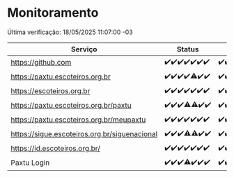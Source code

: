 # Monitoramento

Última verificação: 18/05/2025 11:07:00 -03

|Serviço|Status|Últimas 24h|
|---|---|---|
|https://github.com|<span title="2025-05-11: OK=23">✔️</span><span title="2025-05-12: OK=23">✔️</span><span title="2025-05-13: OK=23">✔️</span><span title="2025-05-14: OK=23">✔️</span><span title="2025-05-15: OK=23">✔️</span><span title="2025-05-16: OK=23">✔️</span><span title="2025-05-17: OK=13">✔️</span>|<span title="17/05/2025 11:07:00 -03 : 200">✔️</span><span title="17/05/2025 12:08:00 -03 : 200">✔️</span><span title="17/05/2025 13:10:00 -03 : 200">✔️</span><span title="17/05/2025 14:07:00 -03 : 200">✔️</span><span title="17/05/2025 15:11:00 -03 : 200">✔️</span><span title="17/05/2025 16:06:00 -03 : 200">✔️</span><span title="17/05/2025 17:09:00 -03 : 200">✔️</span><span title="17/05/2025 18:07:00 -03 : 200">✔️</span><span title="17/05/2025 19:07:00 -03 : 200">✔️</span><span title="17/05/2025 20:08:00 -03 : 200">✔️</span><span title="17/05/2025 21:51:00 -03 : 200">✔️</span><span title="17/05/2025 23:40:00 -03 : 200">✔️</span><span title="18/05/2025 00:39:00 -03 : 200">✔️</span><span title="18/05/2025 01:15:00 -03 : 200">✔️</span><span title="18/05/2025 02:09:00 -03 : 200">✔️</span><span title="18/05/2025 03:12:00 -03 : 200">✔️</span><span title="18/05/2025 04:08:00 -03 : 200">✔️</span><span title="18/05/2025 05:11:00 -03 : 200">✔️</span><span title="18/05/2025 06:08:00 -03 : 200">✔️</span><span title="18/05/2025 07:09:00 -03 : 200">✔️</span><span title="18/05/2025 08:06:00 -03 : 200">✔️</span><span title="18/05/2025 09:15:00 -03 : 200">✔️</span><span title="18/05/2025 10:17:00 -03 : 200">✔️</span><span title="18/05/2025 11:07:00 -03 : 200">✔️</span>|
|https://paxtu.escoteiros.org.br|<span title="2025-05-11: OK=23">✔️</span><span title="2025-05-12: OK=23">✔️</span><span title="2025-05-13: OK=23">✔️</span><span title="2025-05-14: OK=23">✔️</span><span title="2025-05-15: OK=22, Falhas=1">⚠️</span><span title="2025-05-16: OK=23">✔️</span><span title="2025-05-17: OK=13">✔️</span>|<span title="17/05/2025 11:07:00 -03 : 200">✔️</span><span title="17/05/2025 12:08:00 -03 : 200">✔️</span><span title="17/05/2025 13:10:00 -03 : 200">✔️</span><span title="17/05/2025 14:07:00 -03 : 200">✔️</span><span title="17/05/2025 15:11:00 -03 : 200">✔️</span><span title="17/05/2025 16:06:00 -03 : 200">✔️</span><span title="17/05/2025 17:09:00 -03 : 200">✔️</span><span title="17/05/2025 18:07:00 -03 : 200">✔️</span><span title="17/05/2025 19:07:00 -03 : 200">✔️</span><span title="17/05/2025 20:08:00 -03 : 200">✔️</span><span title="17/05/2025 21:51:00 -03 : 200">✔️</span><span title="17/05/2025 23:40:00 -03 : 200">✔️</span><span title="18/05/2025 00:39:00 -03 : 200">✔️</span><span title="18/05/2025 01:15:00 -03 : 200">✔️</span><span title="18/05/2025 02:09:00 -03 : 200">✔️</span><span title="18/05/2025 03:12:00 -03 : 200">✔️</span><span title="18/05/2025 04:08:00 -03 : 200">✔️</span><span title="18/05/2025 05:11:00 -03 : 200">✔️</span><span title="18/05/2025 06:08:00 -03 : 200">✔️</span><span title="18/05/2025 07:09:00 -03 : 200">✔️</span><span title="18/05/2025 08:06:00 -03 : 200">✔️</span><span title="18/05/2025 09:15:00 -03 : 200">✔️</span><span title="18/05/2025 10:17:00 -03 : 200">✔️</span><span title="18/05/2025 11:07:00 -03 : 200">✔️</span>|
|https://escoteiros.org.br|<span title="2025-05-11: OK=23">✔️</span><span title="2025-05-12: OK=23">✔️</span><span title="2025-05-13: OK=23">✔️</span><span title="2025-05-14: OK=23">✔️</span><span title="2025-05-15: OK=23">✔️</span><span title="2025-05-16: OK=23">✔️</span><span title="2025-05-17: OK=13">✔️</span>|<span title="17/05/2025 11:07:00 -03 : 200">✔️</span><span title="17/05/2025 12:08:00 -03 : 200">✔️</span><span title="17/05/2025 13:10:00 -03 : 200">✔️</span><span title="17/05/2025 14:07:00 -03 : 200">✔️</span><span title="17/05/2025 15:11:00 -03 : 200">✔️</span><span title="17/05/2025 16:06:00 -03 : 200">✔️</span><span title="17/05/2025 17:09:00 -03 : 200">✔️</span><span title="17/05/2025 18:07:00 -03 : 200">✔️</span><span title="17/05/2025 19:07:00 -03 : 200">✔️</span><span title="17/05/2025 20:08:00 -03 : 200">✔️</span><span title="17/05/2025 21:51:00 -03 : 200">✔️</span><span title="17/05/2025 23:40:00 -03 : 200">✔️</span><span title="18/05/2025 00:39:00 -03 : 200">✔️</span><span title="18/05/2025 01:15:00 -03 : 200">✔️</span><span title="18/05/2025 02:09:00 -03 : 200">✔️</span><span title="18/05/2025 03:12:00 -03 : 200">✔️</span><span title="18/05/2025 04:08:00 -03 : 200">✔️</span><span title="18/05/2025 05:11:00 -03 : 200">✔️</span><span title="18/05/2025 06:08:00 -03 : 200">✔️</span><span title="18/05/2025 07:09:00 -03 : 200">✔️</span><span title="18/05/2025 08:06:00 -03 : 200">✔️</span><span title="18/05/2025 09:15:00 -03 : 200">✔️</span><span title="18/05/2025 10:17:00 -03 : 200">✔️</span><span title="18/05/2025 11:07:00 -03 : 200">✔️</span>|
|https://paxtu.escoteiros.org.br/paxtu|<span title="2025-05-11: OK=23">✔️</span><span title="2025-05-12: OK=23">✔️</span><span title="2025-05-13: OK=23">✔️</span><span title="2025-05-14: OK=22, Falhas=1">⚠️</span><span title="2025-05-15: OK=22, Falhas=1">⚠️</span><span title="2025-05-16: OK=23">✔️</span><span title="2025-05-17: OK=13">✔️</span>|<span title="17/05/2025 11:07:00 -03 : 200">✔️</span><span title="17/05/2025 12:08:00 -03 : 200">✔️</span><span title="17/05/2025 13:10:00 -03 : 200">✔️</span><span title="17/05/2025 14:07:00 -03 : 200">✔️</span><span title="17/05/2025 15:11:00 -03 : 200">✔️</span><span title="17/05/2025 16:06:00 -03 : 200">✔️</span><span title="17/05/2025 17:09:00 -03 : 200">✔️</span><span title="17/05/2025 18:07:00 -03 : 200">✔️</span><span title="17/05/2025 19:07:00 -03 : 200">✔️</span><span title="17/05/2025 20:08:00 -03 : 200">✔️</span><span title="17/05/2025 21:51:00 -03 : 200">✔️</span><span title="17/05/2025 23:40:00 -03 : 200">✔️</span><span title="18/05/2025 00:39:00 -03 : 200">✔️</span><span title="18/05/2025 01:15:00 -03 : 200">✔️</span><span title="18/05/2025 02:09:00 -03 : 200">✔️</span><span title="18/05/2025 03:12:00 -03 : 200">✔️</span><span title="18/05/2025 04:08:00 -03 : 200">✔️</span><span title="18/05/2025 05:11:00 -03 : 200">✔️</span><span title="18/05/2025 06:08:00 -03 : 200">✔️</span><span title="18/05/2025 07:09:00 -03 : 200">✔️</span><span title="18/05/2025 08:06:00 -03 : 200">✔️</span><span title="18/05/2025 09:15:00 -03 : 200">✔️</span><span title="18/05/2025 10:17:00 -03 : 200">✔️</span><span title="18/05/2025 11:07:00 -03 : 200">✔️</span>|
|https://paxtu.escoteiros.org.br/meupaxtu|<span title="2025-05-11: OK=23">✔️</span><span title="2025-05-12: OK=23">✔️</span><span title="2025-05-13: OK=23">✔️</span><span title="2025-05-14: OK=23">✔️</span><span title="2025-05-15: OK=23">✔️</span><span title="2025-05-16: OK=23">✔️</span><span title="2025-05-17: OK=13">✔️</span>|<span title="17/05/2025 11:07:00 -03 : 200">✔️</span><span title="17/05/2025 12:08:00 -03 : 200">✔️</span><span title="17/05/2025 13:10:00 -03 : 200">✔️</span><span title="17/05/2025 14:07:00 -03 : 200">✔️</span><span title="17/05/2025 15:11:00 -03 : 200">✔️</span><span title="17/05/2025 16:06:00 -03 : 200">✔️</span><span title="17/05/2025 17:09:00 -03 : 200">✔️</span><span title="17/05/2025 18:07:00 -03 : 200">✔️</span><span title="17/05/2025 19:07:00 -03 : 200">✔️</span><span title="17/05/2025 20:08:00 -03 : 200">✔️</span><span title="17/05/2025 21:51:00 -03 : 200">✔️</span><span title="17/05/2025 23:40:00 -03 : 200">✔️</span><span title="18/05/2025 00:39:00 -03 : 200">✔️</span><span title="18/05/2025 01:15:00 -03 : 200">✔️</span><span title="18/05/2025 02:09:00 -03 : 200">✔️</span><span title="18/05/2025 03:12:00 -03 : 200">✔️</span><span title="18/05/2025 04:08:00 -03 : 200">✔️</span><span title="18/05/2025 05:11:00 -03 : 200">✔️</span><span title="18/05/2025 06:08:00 -03 : 200">✔️</span><span title="18/05/2025 07:09:00 -03 : 200">✔️</span><span title="18/05/2025 08:06:00 -03 : 200">✔️</span><span title="18/05/2025 09:15:00 -03 : 200">✔️</span><span title="18/05/2025 10:17:00 -03 : 200">✔️</span><span title="18/05/2025 11:07:00 -03 : 200">✔️</span>|
|https://sigue.escoteiros.org.br/siguenacional|<span title="2025-05-11: OK=23">✔️</span><span title="2025-05-12: OK=23">✔️</span><span title="2025-05-13: OK=23">✔️</span><span title="2025-05-14: OK=22, Falhas=1">⚠️</span><span title="2025-05-15: OK=22, Falhas=1">⚠️</span><span title="2025-05-16: OK=23">✔️</span><span title="2025-05-17: OK=13">✔️</span>|<span title="17/05/2025 11:07:00 -03 : 200">✔️</span><span title="17/05/2025 12:08:00 -03 : 200">✔️</span><span title="17/05/2025 13:10:00 -03 : 200">✔️</span><span title="17/05/2025 14:07:00 -03 : 200">✔️</span><span title="17/05/2025 15:11:00 -03 : 200">✔️</span><span title="17/05/2025 16:06:00 -03 : 200">✔️</span><span title="17/05/2025 17:09:00 -03 : 200">✔️</span><span title="17/05/2025 18:07:00 -03 : 200">✔️</span><span title="17/05/2025 19:07:00 -03 : 200">✔️</span><span title="17/05/2025 20:08:00 -03 : 200">✔️</span><span title="17/05/2025 21:51:00 -03 : 200">✔️</span><span title="17/05/2025 23:40:00 -03 : 200">✔️</span><span title="18/05/2025 00:39:00 -03 : 200">✔️</span><span title="18/05/2025 01:15:00 -03 : 200">✔️</span><span title="18/05/2025 02:09:00 -03 : 200">✔️</span><span title="18/05/2025 03:12:00 -03 : 200">✔️</span><span title="18/05/2025 04:08:00 -03 : 200">✔️</span><span title="18/05/2025 05:11:00 -03 : 200">✔️</span><span title="18/05/2025 06:08:00 -03 : 200">✔️</span><span title="18/05/2025 07:09:00 -03 : 200">✔️</span><span title="18/05/2025 08:06:00 -03 : 200">✔️</span><span title="18/05/2025 09:15:00 -03 : 200">✔️</span><span title="18/05/2025 10:17:00 -03 : 200">✔️</span><span title="18/05/2025 11:07:00 -03 : 200">✔️</span>|
|https://id.escoteiros.org.br/|<span title="2025-05-11: OK=23">✔️</span><span title="2025-05-12: OK=23">✔️</span><span title="2025-05-13: OK=23">✔️</span><span title="2025-05-14: OK=23">✔️</span><span title="2025-05-15: OK=23">✔️</span><span title="2025-05-16: OK=23">✔️</span><span title="2025-05-17: OK=13">✔️</span>|<span title="17/05/2025 11:07:00 -03 : 200">✔️</span><span title="17/05/2025 12:08:00 -03 : 200">✔️</span><span title="17/05/2025 13:10:00 -03 : 200">✔️</span><span title="17/05/2025 14:07:00 -03 : 200">✔️</span><span title="17/05/2025 15:11:00 -03 : 200">✔️</span><span title="17/05/2025 16:06:00 -03 : 200">✔️</span><span title="17/05/2025 17:09:00 -03 : 200">✔️</span><span title="17/05/2025 18:07:00 -03 : 200">✔️</span><span title="17/05/2025 19:07:00 -03 : 200">✔️</span><span title="17/05/2025 20:08:00 -03 : 200">✔️</span><span title="17/05/2025 21:51:00 -03 : 200">✔️</span><span title="17/05/2025 23:40:00 -03 : 200">✔️</span><span title="18/05/2025 00:39:00 -03 : 200">✔️</span><span title="18/05/2025 01:15:00 -03 : 200">✔️</span><span title="18/05/2025 02:09:00 -03 : 200">✔️</span><span title="18/05/2025 03:12:00 -03 : 200">✔️</span><span title="18/05/2025 04:08:00 -03 : 200">✔️</span><span title="18/05/2025 05:11:00 -03 : 200">✔️</span><span title="18/05/2025 06:08:00 -03 : 200">✔️</span><span title="18/05/2025 07:09:00 -03 : 200">✔️</span><span title="18/05/2025 08:06:00 -03 : 200">✔️</span><span title="18/05/2025 09:15:00 -03 : 200">✔️</span><span title="18/05/2025 10:17:00 -03 : 200">✔️</span><span title="18/05/2025 11:07:00 -03 : 200">✔️</span>|
|Paxtu Login|<span title="2025-05-11: OK=23">✔️</span><span title="2025-05-12: OK=23">✔️</span><span title="2025-05-13: OK=23">✔️</span><span title="2025-05-14: OK=22, Falhas=1">⚠️</span><span title="2025-05-15: OK=23">✔️</span><span title="2025-05-16: OK=23">✔️</span><span title="2025-05-17: OK=13">✔️</span>|<span title="17/05/2025 11:07:00 -03 : 200">✔️</span><span title="17/05/2025 12:08:00 -03 : 200">✔️</span><span title="17/05/2025 13:10:00 -03 : 200">✔️</span><span title="17/05/2025 14:07:00 -03 : 200">✔️</span><span title="17/05/2025 15:11:00 -03 : 200">✔️</span><span title="17/05/2025 16:06:00 -03 : 200">✔️</span><span title="17/05/2025 17:09:00 -03 : 200">✔️</span><span title="17/05/2025 18:07:00 -03 : 200">✔️</span><span title="17/05/2025 19:07:00 -03 : 200">✔️</span><span title="17/05/2025 20:08:00 -03 : 200">✔️</span><span title="17/05/2025 21:51:00 -03 : 200">✔️</span><span title="17/05/2025 23:40:00 -03 : 200">✔️</span><span title="18/05/2025 00:39:00 -03 : 200">✔️</span><span title="18/05/2025 01:15:00 -03 : 200">✔️</span><span title="18/05/2025 02:09:00 -03 : 200">✔️</span><span title="18/05/2025 03:12:00 -03 : 200">✔️</span><span title="18/05/2025 04:08:00 -03 : 200">✔️</span><span title="18/05/2025 05:11:00 -03 : 200">✔️</span><span title="18/05/2025 06:08:00 -03 : 200">✔️</span><span title="18/05/2025 07:09:00 -03 : 200">✔️</span><span title="18/05/2025 08:06:00 -03 : 200">✔️</span><span title="18/05/2025 09:15:00 -03 : 200">✔️</span><span title="18/05/2025 10:17:00 -03 : 200">✔️</span><span title="18/05/2025 11:07:00 -03 : 200">✔️</span>|
